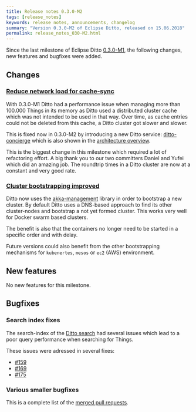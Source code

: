 ```yaml
---
title: Release notes 0.3.0-M2
tags: [release_notes]
keywords: release notes, announcements, changelog
summary: "Version 0.3.0-M2 of Eclipse Ditto, released on 15.06.2018"
permalink: release_notes_030-M2.html
---
```


Since the last milestone of Eclipse Ditto [0.3.0-M1](release_notes_030-M1.html), the following changes, new features and
bugfixes were added.


## Changes

### [Reduce network load for cache-sync](https://github.com/eclipse/ditto/issues/126)

With 0.3.0-M1 Ditto had a performance issue when managing more than 100.000 Things in its memory as Ditto used a 
distributed cluster cache which was not intended to be used in that way. Over time, as cache entries could not be deleted
from this cache, a Ditto cluster got slower and slower.

This is fixed now in 0.3.0-M2 by introducing a new Ditto service: [ditto-concierge](architecture-services-concierge.html)
which is also shown in the [architecture overview](architecture-overview.html).

This is the biggest change in this milestone which required a lot of refactoring effort. A big thank you to our two
committers Daniel and Yufei which did an amazing job. The roundtrip times in a Ditto cluster are now at a constant and
very good rate.

### [Cluster bootstrapping improved](https://github.com/eclipse/ditto/issues/167)

Ditto now uses the [akka-management](https://developer.lightbend.com/docs/akka-management/current/index.html) library
in order to bootstrap a new cluster. By default Ditto uses a DNS-based approach to find its other cluster-nodes and
bootstrap a not yet formed cluster. This works very well for Docker swarm based clusters.

The benefit is also that the containers no longer need to be started in a specific order and with delay.

Future versions could also benefit from the other bootstrapping mechanisms for `kubenertes`, `mesos` or `ec2` (AWS) 
environment.

## New features

No new features for this milestone.


## Bugfixes

### Search index fixes

The search-index of the [Ditto search](basic-search.html) had several issues which lead to a poor query performance
when searching for Things.

These issues were adressed in several fixes:
* [#159](https://github.com/eclipse/ditto/pull/159)
* [#169](https://github.com/eclipse/ditto/pull/169)
* [#175](https://github.com/eclipse/ditto/pull/175)


### Various smaller bugfixes

This is a complete list of the 
[merged pull requests](https://github.com/eclipse/ditto/pulls?q=is%3Apr+milestone%3A0.3.0-M2+).

